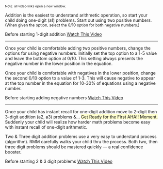 <p><span style="font-size:75%;">Note: all video links open a new window.</span></p>

<p>Addition is the easiest to understand arithmetic operation, so start your child doing one-digit (a1) problems. Start out using two positive numbers. <span style="font-size:90%;">(When given the option, select the 0/10 option for both negative numbers.)</span></p>

<p>Before starting 1-digit addition <a target="_blank" href="https://www.youtube.com/watch?v=AuX7nPBqDts">Watch This Video</a></p>

<hr>

Once your child is comfortable adding two positive numbers, change the options for using negative numbers. Initially set the top option to a 1-5 value and leave the bottom option at 0/10. This setting always presents the negative number in the lower position in the equation.</p>

<p>Once your child is comfortable with negatives in the lower position, change the second 0/10 option to a value of 1-3. This will cause negative to appear at the top number in the equation for 10-30% of equations using a negative number.</p>

<p>Before starting adding negative numbers <a target="_blank" href="https://www.youtube.com/watch?v=AcpIO62x2oo">Watch This Video</a></p>

<hr>

<p>Once your child has instant recall for one-digit addition move to 2-digit then 3-digit addition (a2, a3) problems &amp;... <span style="background-color:#ffffcc">Get Ready for the First AHA!! Moment.</span> Suddenly your child will realize how harder math problems become easy with instant recall of one-digit arithmetic.</p>

<p>Two &amp; Three digit addition problems use a very easy to understand process (algorithm). RMM carefully walks your child thru the process. Both two, then three digit problems should be mastered quickly &#151; a real confidence booster.</p>

<p>Before starting 2 &amp; 3 digit problems <a target="_blank" href="https://www.youtube.com/watch?v=Wm0zq-NqEFs">Watch This Video</a></p>
